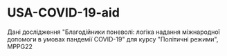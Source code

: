 # USA-COVID-19-aid
Дані дослідження "Благодійники поневолі: логіка надання міжнародної допомоги в умовах пандемії COVID-19"
для курсу "Політичні режими", MPPG22
